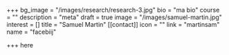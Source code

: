 +++
bg_image = "/images/research/research-3.jpg"
bio = "ma bio"
course = ""
description = "meta"
draft = true
image = "/images/samuel-martin.jpg"
interest = []
title = "Samuel Martin"
[[contact]]
icon = ""
link = "martinsam"
name = "facebiij"

+++
here
